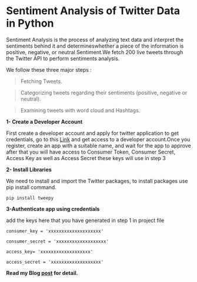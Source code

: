 # Sentiment Analysis of Twitter Data in Python

Sentiment Analysis is the process of analyzing text data and interpret the sentiments behind it and determineswhether a piece of the information is positive, negative, or neutral Sentiment.We fetch 200 live tweets through the Twitter API to perform sentiments analysis.

We follow these three major steps :
	
>Fetching Tweets.

>Categorizing tweets regarding their sentiments (positive, negative or neutral).

>Examining tweets with word cloud and Hashtags.


**1- Create a Developer Account**

First create a developer account and apply for twitter application to get credentials, go to this [Link](https://developer.twitter.com/en/apply-for-access) and get access to a developer account.Once you register, create an app with a suitable name, and wait for the app to approve after that you will have access to Consumer Token, Consumer Secret, Access Key as well as Access Secret these keys will use in step 3 

**2- Install Libraries**

We need to install and import the Twitter packages, to install packages use pip install command.

	pip install tweepy 


**3-Authenticate app using credentials**

add the keys here that you have generated in step 1 in project file 

	consumer_key = 'xxxxxxxxxxxxxxxxxxxx'

	consumer_secret = 'xxxxxxxxxxxxxxxxxxx'

	access_key= 'xxxxxxxxxxxxxxxxxxx'

	access_secret = 'xxxxxxxxxxxxxxxxxxx'


**Read my Blog [post](https://medium.com/@samplecsn16/sentiment-analysis-of-twitter-data-in-python-2f41ba2b3ea5) for detail.**

